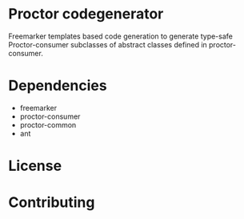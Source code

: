 # Proctor codegenerator

Freemarker templates based code generation to generate type-safe Proctor-consumer subclasses of abstract classes defined in proctor-consumer. 

# Dependencies

- freemarker
- proctor-consumer
- proctor-common
- ant

# License
# Contributing

